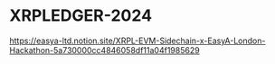 # XRPLEDGER-2024
https://easya-ltd.notion.site/XRPL-EVM-Sidechain-x-EasyA-London-Hackathon-5a730000cc4846058df11a04f1985629
